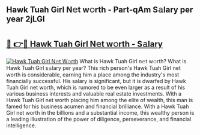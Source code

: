 ## Hawk Tuah Girl N𝚎t w𝚘rth - Part-qAm S𝚊lary per year 2jLGl

# <h2><a href="http://gc2b42.nevu.top/?p=Hawk+Tuah+Girl">🔗 👉🔴 Hawk Tuah Girl N𝚎t w𝚘rth - S𝚊lary</a></h2>

[![Hawk Tuah Girl N𝚎t W𝚘rth](https://i.imgur.com/Oavwk0R.jpeg)](http://gc2b42.nevu.top/?p=Hawk+Tuah+Girl)
What is Hawk Tuah Girl n𝚎t w𝚘rth? What is Hawk Tuah Girl s𝚊lary per year?
This rich person's Hawk Tuah Girl net worth is considerable, earning him a place among the industry's most financially successful. His salary is significant, but it is dwarfed by Hawk Tuah Girl net worth, which is rumored to be even larger as a result of his various business interests and valuable real estate investments. With a Hawk Tuah Girl net worth placing him among the elite of wealth, this man is famed for his business acumen and financial brilliance. With a Hawk Tuah Girl net worth in the billions and a substantial income, this wealthy person is a leading illustration of the power of diligence, perseverance, and financial intelligence.
